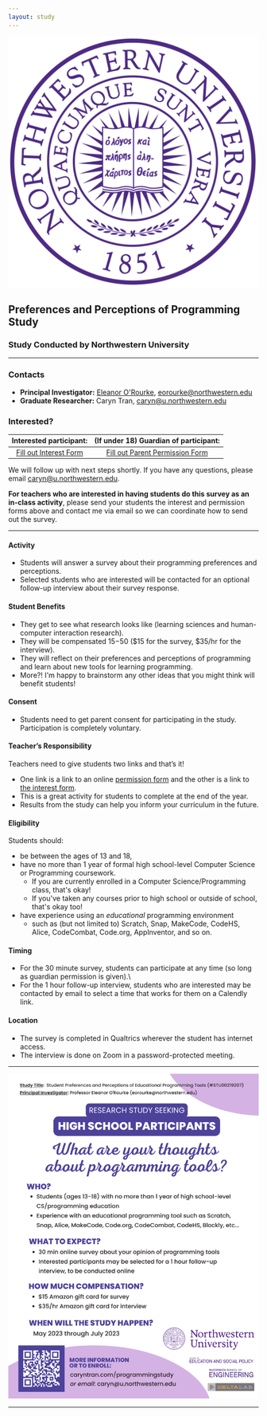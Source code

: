 ```yaml
---
layout: study
---
```


<img class="profile-picture" src="northwestern.png">

## Preferences and Perceptions of Programming Study
### Study Conducted by Northwestern University

---

### Contacts
- **Principal Investigator:** [Eleanor O'Rourke](http://www.eleanorourke.com/), [eorourke@northwestern.edu](mailto:eorourke@northwestern.edu)
- **Graduate Researcher:** Caryn Tran, [caryn@u.northwestern.edu](mailto:caryn@u.northwestern.edu)

### Interested?

| Interested participant: | (If under 18) Guardian of participant: |
|:---:|:---:|
| <a href="https://northwestern.az1.qualtrics.com/jfe/form/SV_3WwnEUbQZU9Fv14" class="btn btn-primary">Fill out Interest Form</a> |<a href="https://northwestern.az1.qualtrics.com/jfe/form/SV_74lL0WpsWhdQTEG" class="btn btn-secondary">Fill out Parent Permission Form</a> |


We will follow up with next steps shortly. If you have any questions, please email [caryn@u.northwestern.edu](mailto:caryn@u.northwestern.edu). 

**For teachers who are interested in having students do this survey as an in-class activity**, please send your students the interest and permission forms above and contact me via email so we can coordinate how to send out the survey. 
  
---

#### **Activity**
- Students will answer a survey about their programming preferences and perceptions. 
- Selected students who are interested will be contacted for an optional follow-up interview about their survey response.

#### **Student Benefits**
- They get to see what research looks like (learning sciences and human-computer interaction research).
- They will be compensated $15-$50 ($15 for the survey, $35/hr for the interview).
- They will reflect on their preferences and perceptions of programming and learn about new tools for learning programming.
- More?! I'm happy to brainstorm any other ideas that you might think will benefit students!

#### **Consent**
- Students need to get parent consent for participating in the study. Participation is completely voluntary.

#### **Teacher’s Responsibility**
Teachers need to give students two links and that’s it! 
- One link is a link to an online [permission form](https://northwestern.az1.qualtrics.com/jfe/form/SV_74lL0WpsWhdQTEG) and the other is a link to [the interest form](https://northwestern.az1.qualtrics.com/jfe/form/SV_3WwnEUbQZU9Fv14). 
- This is a great activity for students to complete at the end of the year. 
- Results from the study can help you inform your curriculum in the future.  

#### **Eligibility**
Students should:
- be between the ages of 13 and 18, 
- have no more than 1 year of formal high school-level Computer Science or Programming coursework. 
    - If you are currently enrolled in a Computer Science/Programming class, that's okay! 
    - If you've taken any courses prior to high school or outside of school, that's okay too!
- have experience using an _educational_ programming environment 
    - such as (but not limited to) Scratch, Snap, MakeCode, CodeHS, Alice, CodeCombat, Code.org, AppInventor, and so on. 

#### **Timing**
- For the 30 minute survey, students can participate at any time (so long as guardian permission is given).\\
- For the 1 hour follow-up interview, students who are interested may be contacted by email to select a time that works for them on a Calendly link.

#### **Location**
- The survey is completed in Qualtrics wherever the student has internet access. 
- The interview is done on Zoom in a password-protected meeting. 

---

<img class="picture" src="recruitment.png">

---

